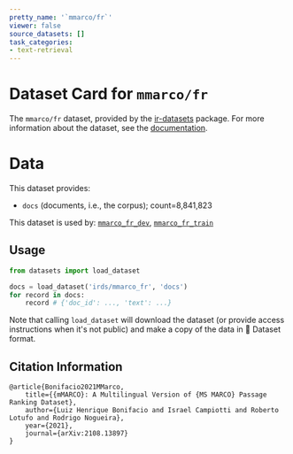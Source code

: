 ```yaml
---
pretty_name: '`mmarco/fr`'
viewer: false
source_datasets: []
task_categories:
- text-retrieval
---
```


# Dataset Card for `mmarco/fr`

The `mmarco/fr` dataset, provided by the [ir-datasets](https://ir-datasets.com/) package.
For more information about the dataset, see the [documentation](https://ir-datasets.com/mmarco#mmarco/fr).

# Data

This dataset provides:
 - `docs` (documents, i.e., the corpus); count=8,841,823


This dataset is used by: [`mmarco_fr_dev`](https://huggingface.co/datasets/irds/mmarco_fr_dev), [`mmarco_fr_train`](https://huggingface.co/datasets/irds/mmarco_fr_train)


## Usage

```python
from datasets import load_dataset

docs = load_dataset('irds/mmarco_fr', 'docs')
for record in docs:
    record # {'doc_id': ..., 'text': ...}

```

Note that calling `load_dataset` will download the dataset (or provide access instructions when it's not public) and make a copy of the
data in 🤗 Dataset format.

## Citation Information

```
@article{Bonifacio2021MMarco,
    title={{mMARCO}: A Multilingual Version of {MS MARCO} Passage Ranking Dataset},
    author={Luiz Henrique Bonifacio and Israel Campiotti and Roberto Lotufo and Rodrigo Nogueira},
    year={2021},
    journal={arXiv:2108.13897}
}
```
